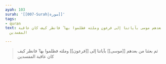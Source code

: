 ```yaml
---
ayah: 103
surah: '[[007-Surah|سورة]]'
tags:
- quran
text: ثم بعثنا من بعدهم موسى بآياتنا إلى فرعون وملئه فظلموا بها ۖ فانظر كيف كان عاقبة
  المفسدين

---
```

> ثم بعثنا من بعدهم [[موسى]] بآياتنا إلى [[فرعون]] وملئه فظلموا بها ۖ فانظر كيف كان عاقبة المفسدين
